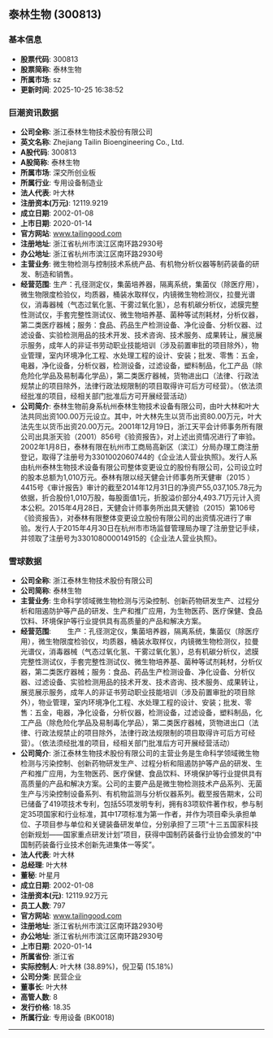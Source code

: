 ## 泰林生物 (300813)

### 基本信息

- **股票代码**: 300813
- **股票简称**: 泰林生物
- **所属市场**: sz
- **更新时间**: 2025-10-25 16:38:52

### 巨潮资讯数据

- **公司全称**: 浙江泰林生物技术股份有限公司
- **英文名称**: Zhejiang Tailin Bioengineering Co., Ltd.
- **A股代码**: 300813
- **A股简称**: 泰林生物
- **所属市场**: 深交所创业板
- **所属行业**: 专用设备制造业
- **法人代表**: 叶大林
- **注册资本(万元)**: 12119.9219
- **成立日期**: 2002-01-08
- **上市日期**: 2020-01-14
- **官方网站**: www.tailingood.com
- **注册地址**: 浙江省杭州市滨江区南环路2930号
- **办公地址**: 浙江省杭州市滨江区南环路2930号
- **主营业务**: 微生物检测与控制技术系统产品、有机物分析仪器等制药装备的研发、制造和销售。
- **经营范围**: 生产：孔径测定仪，集菌培养器，隔离系统，集菌仪（除医疗用），微生物限度检验仪，均质器，桶装水取样仪，内镜微生物检测仪，拉曼光谱仪，消毒器械（气态过氧化氢、干雾过氧化氢），总有机碳分析仪，滤膜完整性测试仪，手套完整性测试仪、微生物培养基、菌种等试剂耗材，分析仪器，第二类医疗器械；服务：食品、药品生产检测设备、净化设备、分析仪器、过滤设备、实验检测用品的技术开发、技术咨询、技术服务、成果转让，展览展示服务，成年人的非证书劳动职业技能培训（涉及前置审批的项目除外），物业管理，室内环境净化工程、水处理工程的设计、安装；批发、零售：五金，电器，净化设备，分析仪器，检测设备，过滤设备，塑料制品，化工产品（除危险化学品及易制毒化学品），第二类医疗器械，货物进出口（法律、行政法规禁止的项目除外，法律行政法规限制的项目取得许可后方可经营）。（依法须经批准的项目，经相关部门批准后方可开展经营活动）
- **公司简介**: 泰林生物前身系杭州泰林生物技术设备有限公司，由叶大林和叶大法共同出资100.00万元设立。其中，叶大林先生以货币出资80.00万元，叶大法先生以货币出资20.00万元。2001年12月19日，浙江天平会计师事务所有限公司出具浙天验（2001）856号《验资报告》，对上述出资情况进行了审验。2002年1月8日，泰林有限在杭州市工商局高新区（滨江）分局办理工商注册登记，取得了注册号为3301002060744的《企业法人营业执照》。发行人系由杭州泰林生物技术设备有限公司整体变更设立的股份有限公司，公司设立时的股本总额为1,010万元。泰林有限以经天健会计师事务所天健审（2015 ）4415号《审计报告》审计的截至2014年12月31日的净资产55,037,105.78元为依据，折合股份1,010万股，每股面值1元，折股溢价部分4,493.71万元计入资本公积。2015年4月28日，天健会计师事务所出具天健验（2015）第106号《验资报告》，对泰林有限整体变更设立股份有限公司的出资情况进行了审验。发行人于2015年4月30日在杭州市市场监督管理局办理了注册登记手续，并领取了注册号为330108000014915的《企业法人营业执照》。

### 雪球数据

- **公司全称**: 浙江泰林生物技术股份有限公司
- **公司简称**: 泰林生物
- **主营业务**: 生命科学领域微生物检测与污染控制、创新药物研发生产、过程分析和阻遏防护等产品的研发、生产和推广应用，为生物医药、医疗保健、食品饮料、环境保护等行业提供具有高质量的产品和解决方案。
- **经营范围**: 　　生产：孔径测定仪，集菌培养器，隔离系统，集菌仪（除医疗用），微生物限度检验仪，均质器，桶装水取样仪，内镜微生物检测仪，拉曼光谱仪，消毒器械（气态过氧化氢、干雾过氧化氢），总有机碳分析仪，滤膜完整性测试仪，手套完整性测试仪、微生物培养基、菌种等试剂耗材，分析仪器，第二类医疗器械；服务：食品、药品生产检测设备、净化设备、分析仪器、过滤设备、实验检测用品的技术开发、技术咨询、技术服务、成果转让，展览展示服务，成年人的非证书劳动职业技能培训（涉及前置审批的项目除外），物业管理，室内环境净化工程、水处理工程的设计、安装；批发、零售：五金，电器，净化设备，分析仪器，检测设备，过滤设备，塑料制品，化工产品（除危险化学品及易制毒化学品），第二类医疗器械，货物进出口（法律、行政法规禁止的项目除外，法律行政法规限制的项目取得许可后方可经营）。（依法须经批准的项目，经相关部门批准后方可开展经营活动）
- **公司简介**: 浙江泰林生物技术股份有限公司的主营业务是生命科学领域微生物检测与污染控制、创新药物研发生产、过程分析和阻遏防护等产品的研发、生产和推广应用，为生物医药、医疗保健、食品饮料、环境保护等行业提供具有高质量的产品和解决方案。公司的主要产品是微生物检测技术产品系列、无菌生产与污染控制设备系列、有机物监测与分析仪器系列。截至报告期末，公司已储备了419项技术专利，包括55项发明专利，拥有83项软件著作权，参与制定35项国家和行业标准，其中17项标准为第一作者，并作为项目牵头承担单位、子项目参与单位和关键装备研发单位，分别承担了三项“十三五国家科技创新规划——国家重点研发计划”项目，获得中国制药装备行业协会颁发的“中国制药装备行业技术创新先进集体一等奖”。
- **法人代表**: 叶大林
- **总经理**: 叶大林
- **董秘**: 叶星月
- **成立日期**: 2002-01-08
- **注册资本(元)**: 12119.92万元
- **员工人数**: 797
- **官方网站**: www.tailingood.com
- **注册地址**: 浙江省杭州市滨江区南环路2930号
- **办公地址**: 浙江省杭州市滨江区南环路2930号
- **上市日期**: 2020-01-14
- **所属省份**: 浙江省
- **实际控制人**: 叶大林 (38.89%)，倪卫菊 (15.18%)
- **公司分类**: 民营企业
- **董事长**: 叶大林
- **高管人数**: 8
- **发行价格**: 18.35
- **所属行业**: 专用设备 (BK0018)

---